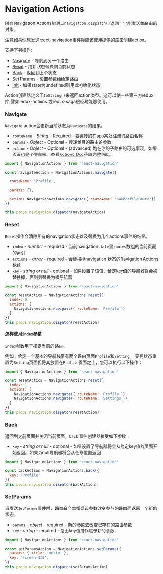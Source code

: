 # Navigation Actions

所有Navigation Actions能通过`navigation.dispatch()`返回一个能发送给路由的对象。

注意如果你想发送react-navigation事件你应该使用提供的库来创建action。

支持下列操作:
* [Navigate](#Navigate) - 导航到另一个路由
* [Reset](#reset) - 用新状态替换调当前状态
* [Back](#Back) - 返回到上个状态
* [Set Params](#SetParams) - 设置参数给给定路由
* [Init](#Init) - 如果state为undefined则用此初始化状态

Action创建器定义了`toString()`来返回action类型。这可以使一些第三方redux库,譬如redux-actions 或redux-saga很轻易能够使用。

### Navigate
`Navigate` action会更新当前状态为`Navigate`的结果。

- `routeName` - *String* - Required - 要跳转的在app某处注册的路由名称
- `params` - *Object* - Optional - 传递给目的路由的参数
- `action` - *Object* - Optional - (advanced) 跑在你的子路由的可选事项，如果页面也是个导航器。查看[Actions Doc](navigation-actions)获取完整帮助。

```js
import { NavigationActions } from 'react-navigation'

const navigateAction = NavigationActions.navigate({

  routeName: 'Profile',

  params: {},

  action: NavigationActions.navigate({ routeName: 'SubProfileRoute'})
})

this.props.navigation.dispatch(navigateAction)

```


### Reset

`Reset`操作会清除所有的navigation状态以及替换为几个actions事件的结果。

- `index` - *number* - required - 当前navigation`state`里`routes`数组的当前页面的索引
- `actions` - *array* - required - 会替换掉navigation 状态的Navigation Actions数组
- `key` - *string or null* - optional -  如果设置了该值，给定key值的导航器将会被替换掉，否则则替换为根导航器

```js
import { NavigationActions } from 'react-navigation'

const resetAction = NavigationActions.reset({
  index: 0,
  actions: [
    NavigationActions.navigate({ routeName: 'Profile'})
  ]
})
this.props.navigation.dispatch(resetAction)

```
#### 怎样使用`index`参数
`index`参数用于指定当前的路由。

例如：给定一个基本的导航栈带有两个路由页面`Profile`和`Setting`。 要将状态重置为`Setting`页面但将其放置在`Profile`页面之上，您可以执行以下操作：

```js
import { NavigationActions } from 'react-navigation'

const resetAction = NavigationActions.reset({
  index: 1,
  actions: [
    NavigationActions.navigate({ routeName: 'Profile'}),
    NavigationActions.navigate({ routeName: 'Settings'})
  ]
})
this.props.navigation.dispatch(resetAction)

```

### Back

返回到之前页面并关闭当前页面。`back` 事件创建器接受如下参数：
- `key` - *string or null* - optional - 如果设置了导航器将会从给定key值的页面开始返回。如果为null导航器将会从任意位置返回

```js
import { NavigationActions } from 'react-navigation'

const backAction = NavigationActions.back({
  key: 'Profile'
})
this.props.navigation.dispatch(backAction)

```

### SetParams

当发送`SetParams`事件时，路由会产生根据该参数改变参与的路由而返回一个新的状态。

- `params` - *object* - required - 新的参数去改变已存在的路由参数
- `key` - *string* - required - 路由key值用作赋予新的参数

```js
import { NavigationActions } from 'react-navigation'

const setParamsAction = NavigationActions.setParams({
  params: { title: 'Hello' },
  key: 'screen-123',
})
this.props.navigation.dispatch(setParamsAction)

```
